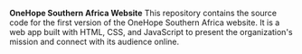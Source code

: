 **OneHope Southern Africa Website**
This repository contains the source code for the first version of the OneHope Southern Africa website. It is a web app built with HTML, CSS, and JavaScript to present the organization's mission and connect with its audience online.
